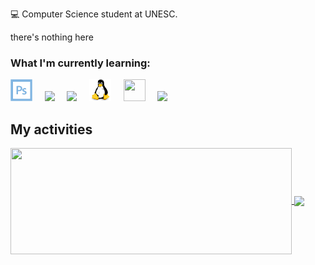 💻 Computer Science student at UNESC.

there's nothing here

### What I'm currently learning:

<img src="https://raw.githubusercontent.com/devicons/devicon/master/icons/photoshop/photoshop-line.svg" width="35px">&nbsp;&nbsp;&nbsp;&nbsp;
<img src="https://cdn.jsdelivr.net/gh/devicons/devicon@latest/icons/python/python-original.svg" width="35px">&nbsp;&nbsp;&nbsp;&nbsp;
<img src="https://www.vectorlogo.zone/logos/git-scm/git-scm-icon.svg" width="35px">&nbsp;&nbsp;&nbsp;&nbsp;
<img src="https://raw.githubusercontent.com/devicons/devicon/master/icons/linux/linux-original.svg" width="35px">&nbsp;&nbsp;&nbsp;&nbsp;
<img src="https://upload.wikimedia.org/wikipedia/commons/1/18/C_Programming_Language.svg" width="35px" height="35px">&nbsp;&nbsp;&nbsp;&nbsp;
<img src="https://upload.wikimedia.org/wikipedia/commons/thumb/9/99/Unofficial_JavaScript_logo_2.svg/480px-Unofficial_JavaScript_logo_2.svg.png" width="35px">&nbsp;&nbsp;&nbsp;&nbsp;


## My activities

<a href="https://github.com/eduardoschmitt/github-readme-stats">
  <img width=450 height=170 align="center" src="https://github-readme-stats.vercel.app/api?username=eduardoschmitt&text_color=fff&amp&title_color=f21170&amp&show_icons=true&icon_color=914BAF&bg_color=0D1117&hide_border=true" />
</a>

<a href="https://github.com/eduardoschmitt/github-readme-stats">
  <img align="center" src="https://github-readme-stats.vercel.app/api/top-langs/?username=eduardoschmitt&text_color=fff&amp&title_color=f21170&layout=compact&bg_color=0D1117&hide_border=true" />
</a>

<!--
Credits: [Pepyn0](https://github.com/Pepyn0)
-->
